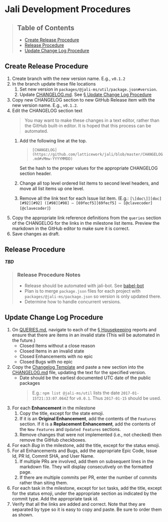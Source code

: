 # Jali Development Procedures

[//]: # (Keep lines to 72 characters to leave room for the preview     )
[//]: # (pane.                                                         )
[//]: # (Note: Comment format explained by:                            )
[//]: # (http://stackoverflow.com/a/32190021                           )

<!-- cSpell:ignore -->

<!-- markdownlint-disable ul-style -->

> ## Table of Contents
>
> - [Create Release Procedure](#create-release-procedure)
> - [Release Procedure](#release-procedure)
> - [Update Change Log Procedure](#update-change-log-procedure)

<!-- markdownlint-enable ul-style -->

## Create Release Procedure

1. Create branch with the new version name. E.g., `v0.1.2`
1. In the branch update these file locations
   1. Set new version in  `packages/@jali-ms/util/package.json#version`.
   1. Update [CHANGELOG.md](./CHANGELOG.md). See [§ Update Change Log Procedure](#update-change-log-procedure)
1. Copy new CHANGELOG section to new GitHub Release item with the
   new version name. E.g., `v0.1.2`.
1. Edit the CHANGELOG section text
   > You may want to make these changes in a text editor, rather than
   > the GitHub built-in editor. It is hoped that this process can be
   > automated.
   1. Add the following line at the top.
      > `[CHANGELOG](https://github.com/latticework/jali/blob/master/CHANGELOG.md#vMmw-YYYYMMDD)`

      Set the hash to the proper values for the appropriate CHANGELOG
      section header.
   1. Change all top level ordered list items to second level headers, and
      move all list items up one level.
   1. Remove all the link text for each Issue list item. (E.g.:
      `[\[doc\]][doc] [#92][#92] ([#98][#98] — [69fecf5][69fecf5] — [@clavecoder][@clavecoder]`)
1. Copy the appropriate link reference definitions from the `queries`
   section of the CHANGELOG for the links in the milestone list items.
   Preview the markdown in the GitHub editor to make sure it is correct.
1. Save changes as draft.

<!-- markdownlint-disable ul-style -->

## Release Procedure

***TBD***

> ### Release Procedure Notes
>
> - Release should be automated with jali-bot. See [babel-bot][babel-bot]
> - Plan is to merge `package.json` files for each project with
>   `packages/@jali-ms/package.json` so version is only updated there.
> - Determine how to handle concurrent versions.

<!-- markdownlint-enable ul-style -->


## Update Change Log Procedure

1. On [QUERIES.md](/project/QUERIES.md), navigate to each of the [§ Housekeeping](/project/QUERIES.md#housekeeping)
   reports and ensure that there are items in an invalid state (This
   will be automated in the future.)
   - Closed Items without a close reason
   - Closed Items in an invalid state
   - Closed Enhancements with no epic
   - Closed Bugs with no epic
1. Copy the [Changelog Template](/project/CHANGELOG-TEMPLATE.md) and
   paste a new section into the [CHANGELOG.md](/CHANGELOG.md) file,
   updating the text for the specified version.
   - Date should be the earliest documented UTC date of the public
     packages
     > E.g.: `npm list @jali-ms/util` lists the date
     > `2017-01-15T21:33:07.064Z` for `v0.0.1`. Thus `2017-01-15` should
     > be used.
1. For each **Enhancement** in the milestone
   1. Copy the title, except for the state emoji.
   1. If it is an **Original Enhancement**, add the contents of the
      `Features` section. If it is a **Replacement Enhancement**, add
      the contents of the `New Features` and `Updated Features`
      sections.
   1. Remove changes that were not implemented (i.e., not checked) then
      remove the GitHub checkboxes.
1. For each *Bug* in the milestone, add the title, except for the status
   emoji.
1. For all Enhancements and Bugs, add the appropriate Epic Code, Issue
   Id, PR Id, Commit SHA, and User Name.
   1. If multiple PRs are involved, add them on subsequent lines in the
      markdown file. They will display consecutively on the formatted page.
   1. If there are multiple commits per PR, enter the number of commits
      rather than siting them.
1. For each task in the milestone, except for `bot` tasks, add the
   title, except for the status emoji, under the appropriate section as
   indicated by the commit type. Add the appropriate task id.
1. Verify that all the links are added and correct. Note that they are
   separated by type so it is easy to copy and paste. Be sure to order
   them as shown.

[babel-bot]: https://github.com/babel/babel-bot


